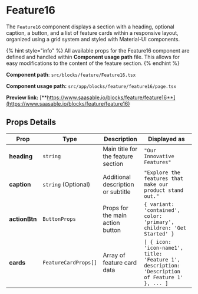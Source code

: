 # Feature16

The `Feature16` component displays a section with a heading, optional caption, a button, and a list of feature cards within a responsive layout, organized using a grid system and styled with Material-UI components.



{% hint style="info" %}
All available props for the Feature16 component are defined and handled within **Component usage path** file. This allows for easy modifications to the content of the feature section.
{% endhint %}

**Component path**: `src/blocks/feature/Feature16.tsx`

**Component usage path:**  `src/app/blocks/feature/feature16/page.tsx`

**Preview link:** [**https://www.saasable.io/blocks/feature/feature16**](https://www.saasable.io/blocks/feature/feature16)

## Props Details

| Prop          | Type                 | Description                        | Displayed as                                                                                   |
| ------------- | -------------------- | ---------------------------------- | ---------------------------------------------------------------------------------------------- |
| **heading**   | `string`             | Main title for the feature section | `"Our Innovative Features"`                                                                    |
| **caption**   | `string` (Optional)  | Additional description or subtitle | `"Explore the features that make our product stand out."`                                      |
| **actionBtn** | `ButtonProps`        | Props for the main action button   | `{ variant: 'contained', color: 'primary', children: 'Get Started' }`                          |
| **cards**     | `FeatureCardProps[]` | Array of feature card data         | `[ { icon: 'icon-name1', title: 'Feature 1', description: 'Description of Feature 1' }, ... ]` |
